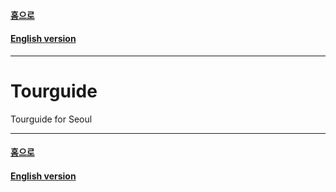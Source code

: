 #### [홈으로](../README.md)  
#### [English version](README.md)  
---
# Tourguide
Tourguide for Seoul

---
#### [홈으로](../README.md)  
#### [English version](README.md)  